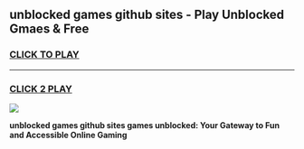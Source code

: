 
## unblocked games github sites - Play Unblocked Gmaes & Free
<h3>
<a href="https://news.freeplayer.one?title=unblocked_games_github_sites&ref=16F">CLICK TO PLAY</a></h3>
<hr>

<h3>
<a href="https://news.freeplayer.one?title=unblocked_games_github_sites&ref=16F">CLICK 2 PLAY</a>
  
</h3>

<a href="https://news.freeplayer.one?title=unblocked_games_github_sites&ref=16F/"><img src="https://clearcache.store/games.png"></a>


**unblocked games github sites games unblocked: Your Gateway to Fun and Accessible Online Gaming**
